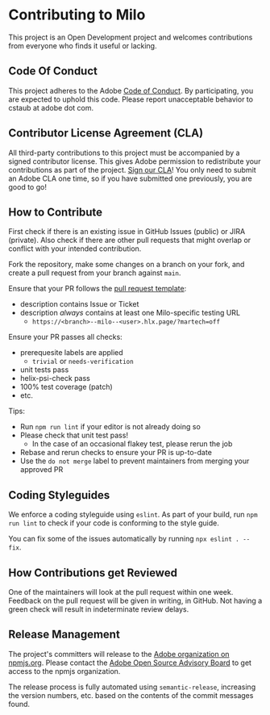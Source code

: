 # Contributing to Milo

This project is an Open Development project and welcomes contributions from everyone who finds it useful or lacking.

## Code Of Conduct

This project adheres to the Adobe [Code of Conduct](CODE_OF_CONDUCT.md). By participating, you are expected to uphold this code. Please report unacceptable behavior to cstaub at adobe dot com.

## Contributor License Agreement (CLA)

All third-party contributions to this project must be accompanied by a signed contributor license. This gives Adobe permission to redistribute your contributions as part of the project. [Sign our CLA](http://opensource.adobe.com/cla.html)! You only need to submit an Adobe CLA one time, so if you have submitted one previously, you are good to go!

## How to Contribute

First check if there is an existing issue in GitHub Issues (public) or JIRA (private).
Also check if there are other pull requests that might overlap or conflict with your intended contribution.

Fork the repository, make some changes on a branch on your fork, and create a pull request from your branch against `main`.

Ensure that your PR follows the [pull request template](.github/pull_request_template.md):

* description contains Issue or Ticket
* description _always_ contains at least one Milo-specific testing URL
  * `https://<branch>--milo--<user>.hlx.page/?martech=off`

Ensure your PR passes all checks:

* prerequesite labels are applied
  * `trivial` or `needs-verification`
* unit tests pass
* helix-psi-check pass
* 100% test coverage (patch)
* etc.

Tips:

* Run `npm run lint` if your editor is not already doing so
* Please check that unit test pass!
  * In the case of an occasional flakey test, please rerun the job
* Rebase and rerun checks to ensure your PR is up-to-date
* Use the `do not merge` label to prevent maintainers from merging your approved PR

## Coding Styleguides

We enforce a coding styleguide using `eslint`. As part of your build, run `npm run lint` to check if your code is conforming to the style guide.

You can fix some of the issues automatically by running `npx eslint . --fix`.

## How Contributions get Reviewed

One of the maintainers will look at the pull request within one week. Feedback on the pull request will be given in writing, in GitHub.
Not having a green check will result in indeterminate review delays.

## Release Management

The project's committers will release to the [Adobe organization on npmjs.org](https://www.npmjs.com/org/adobe).
Please contact the [Adobe Open Source Advisory Board](https://git.corp.adobe.com/OpenSourceAdvisoryBoard/discuss/issues) to get access to the npmjs organization.

The release process is fully automated using `semantic-release`, increasing the version numbers, etc. based on the contents of the commit messages found.
